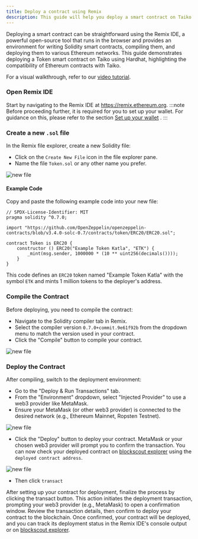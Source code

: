 ```yaml
---
title: Deploy a contract using Remix
description: This guide will help you deploy a smart contract on Taiko using Remix.
---
```

Deploying a smart contract can be straightforward using the Remix IDE, a powerful open-source tool that runs in the browser and provides an environment for writing Solidity smart contracts, compiling them, and deploying them to various Ethereum networks. This guide demonstrates deploying a Token smart contract on Taiko using Hardhat, highlighting the compatibility of Ethereum contracts with Taiko. 

For a visual walkthrough, refer to our [video tutorial](https://www.loom.com/share/41dcd20628774d3bbcce5edf2647312f).

### Open Remix IDE
Start by navigating to the Remix IDE at https://remix.ethereum.org.
:::note
Before proceeding further, it is required for you to set up your wallet. For guidance on this, please refer to the section [Set up your wallet](https://docs.taiko.xyz/guides/set-up-your-wallet/) .
:::

### Create a new `.sol` file

In the Remix file explorer, create a new Solidity file:

- Click on the `Create New File` icon in the file explorer pane.
- Name the file `Token.sol` or any other name you prefer.


![new file](~/assets/content/docs/guides/newfile.png)

#### Example Code
Copy and paste the following example code into your new file:

```solidity
// SPDX-License-Identifier: MIT
pragma solidity ^0.7.0;

import "https://github.com/OpenZeppelin/openzeppelin-contracts/blob/v3.4.0-solc-0.7/contracts/token/ERC20/ERC20.sol";

contract Token is ERC20 {
    constructor () ERC20("Example Token Katla", "ETK") {
        _mint(msg.sender, 1000000 * (10 ** uint256(decimals())));
    }
}
```
This code defines an `ERC20` token named "Example Token Katla" with the symbol `ETK` and mints 1 million tokens to the deployer's address.

### Compile the Contract
Before deploying, you need to compile the contract:

- Navigate to the Solidity compiler tab in Remix.
- Select the compiler version `0.7.0+commit.9e61f92b` from the dropdown menu to match the version used in your contract.
- Click the "Compile" button to compile your contract.

![new file](~/assets/content/docs/guides/compiler.png)

### Deploy the Contract

After compiling, switch to the deployment environment:

- Go to the "Deploy & Run Transactions" tab.
- From the "Environment" dropdown, select "Injected Provider" to use a web3 provider like MetaMask.
- Ensure your MetaMask (or other web3 provider) is connected to the desired network (e.g., Ethereum Mainnet, Ropsten Testnet).

![new file](~/assets/content/docs/guides/provider.png)

- Click the "Deploy" button to deploy your contract. MetaMask or your chosen web3 provider will prompt you to confirm the transaction.
You can now check your deployed contract on [blockscout explorer](https://explorer.katla.taiko.xyz/) using the `deployed contract address`.

![new file](~/assets/content/docs/guides/transact.png)

- Then click `transact`

After setting up your contract for deployment, finalize the process by clicking the transact button. This action initiates the deployment transaction, prompting your web3 provider (e.g., MetaMask) to open a confirmation window. Review the transaction details, then confirm to deploy your contract to the blockchain. Once confirmed, your contract will be deployed, and you can track its deployment status in the Remix IDE's console output or on [blockscout explorer](https://explorer.katla.taiko.xyz/).